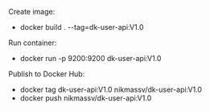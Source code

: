 Create image:
- docker build . --tag=dk-user-api:V1.0

Run container:
- docker run -p 9200:9200 dk-user-api:V1.0

Publish to Docker Hub:
- docker tag dk-user-api:V1.0 nikmassv/dk-user-api:V1.0
- docker push nikmassv/dk-user-api:V1.0